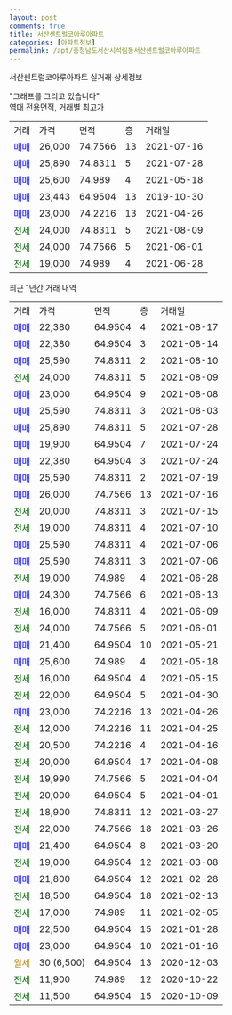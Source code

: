 ```yaml
---
layout: post
comments: true
title: 서산센트럴코아루아파트
categories: [아파트정보]
permalink: /apt/충청남도서산시석림동서산센트럴코아루아파트
---
```


서산센트럴코아루아파트 실거래 상세정보

<script type="text/javascript">
  google.charts.load('current', {'packages':['line', 'corechart']});
  google.charts.setOnLoadCallback(drawChart);

  function drawChart() {
    var data = new google.visualization.DataTable();
    data.addColumn('date', '거래일');
    data.addColumn('number', "매매");
    data.addColumn('number', "전세");
    data.addColumn('number', "전매");

    data.addRows([[new Date(Date.parse("2021-08-17")), 22380, null, null], [new Date(Date.parse("2021-08-14")), 22380, null, null], [new Date(Date.parse("2021-08-10")), 25590, null, null], [new Date(Date.parse("2021-08-09")), null, 24000, null], [new Date(Date.parse("2021-08-08")), 23000, null, null], [new Date(Date.parse("2021-08-03")), 25590, null, null], [new Date(Date.parse("2021-07-28")), 25890, null, null], [new Date(Date.parse("2021-07-24")), 19900, null, null], [new Date(Date.parse("2021-07-24")), 22380, null, null], [new Date(Date.parse("2021-07-19")), 25590, null, null], [new Date(Date.parse("2021-07-16")), 26000, null, null], [new Date(Date.parse("2021-07-15")), null, 20000, null], [new Date(Date.parse("2021-07-10")), null, 19000, null], [new Date(Date.parse("2021-07-06")), 25590, null, null], [new Date(Date.parse("2021-07-06")), 25590, null, null], [new Date(Date.parse("2021-06-28")), null, 19000, null], [new Date(Date.parse("2021-06-13")), 24300, null, null], [new Date(Date.parse("2021-06-09")), null, 16000, null], [new Date(Date.parse("2021-06-01")), null, 24000, null], [new Date(Date.parse("2021-05-21")), 21400, null, null], [new Date(Date.parse("2021-05-18")), 25600, null, null], [new Date(Date.parse("2021-05-15")), null, 16000, null], [new Date(Date.parse("2021-04-30")), null, 22000, null], [new Date(Date.parse("2021-04-26")), 23000, null, null], [new Date(Date.parse("2021-04-25")), null, 12000, null], [new Date(Date.parse("2021-04-16")), null, 20500, null], [new Date(Date.parse("2021-04-08")), null, 20000, null], [new Date(Date.parse("2021-04-04")), null, 19990, null], [new Date(Date.parse("2021-04-01")), null, 20000, null], [new Date(Date.parse("2021-03-27")), null, 18900, null], [new Date(Date.parse("2021-03-26")), null, 22000, null], [new Date(Date.parse("2021-03-20")), 21400, null, null], [new Date(Date.parse("2021-03-08")), null, 19000, null], [new Date(Date.parse("2021-02-28")), 21800, null, null], [new Date(Date.parse("2021-02-13")), null, 18500, null], [new Date(Date.parse("2021-02-05")), null, 17000, null], [new Date(Date.parse("2021-01-28")), 22500, null, null], [new Date(Date.parse("2021-01-16")), 23000, null, null], [new Date(Date.parse("2020-12-03")), null, null, null], [new Date(Date.parse("2020-10-22")), null, 11900, null], [new Date(Date.parse("2020-10-09")), null, 11500, null]]);

    var options = {
      hAxis: {
        format: 'yyyy/MM/dd'
      },    
      lineWidth: 0,
      pointsVisible: true,    
      title: '최근 1년간 유형별 실거래가 분포',
      legend: { position: 'bottom' }
    };

    var formatter = new google.visualization.NumberFormat({pattern:'###,###'} );
    formatter.format(data, 1);
    formatter.format(data, 2);
    
    setTimeout(function() {
        var chart = new google.visualization.LineChart(document.getElementById('columnchart_material'));
        chart.draw(data, (options));
        document.getElementById('loading').style.display = 'none';
    }, 1000);
  }
</script>


<div id="loading" style="z-index:20; display: block; margin-left: 0px">"그래프를 그리고 있습니다"</div>
<div id="columnchart_material" style="width: 95%; margin-left: 0px; display: block"></div>
<!-- contents start -->
역대 전용면적, 거래별 최고가
<table class="sortable">
    <tr>
      <td>거래</td>
      <td>가격</td>
      <td>면적</td>
      <td>층</td>
      <td>거래일</td>
    </tr>
        <tr>
          <td><a style="color: blue">매매</a></td>
          <td>26,000</td>
          <td>74.7566</td>
          <td>13</td>
          <td>2021-07-16</td>
        </tr>            <tr>
          <td><a style="color: blue">매매</a></td>
          <td>25,890</td>
          <td>74.8311</td>
          <td>5</td>
          <td>2021-07-28</td>
        </tr>            <tr>
          <td><a style="color: blue">매매</a></td>
          <td>25,600</td>
          <td>74.989</td>
          <td>4</td>
          <td>2021-05-18</td>
        </tr>            <tr>
          <td><a style="color: blue">매매</a></td>
          <td>23,443</td>
          <td>64.9504</td>
          <td>13</td>
          <td>2019-10-30</td>
        </tr>            <tr>
          <td><a style="color: blue">매매</a></td>
          <td>23,000</td>
          <td>74.2216</td>
          <td>13</td>
          <td>2021-04-26</td>
        </tr>        
        <tr>
              <td><a style="color: darkgreen">전세</a></td>
              <td>24,000</td>
              <td>74.8311</td>
              <td>5</td>
              <td>2021-08-09</td>
            </tr>            <tr>
              <td><a style="color: darkgreen">전세</a></td>
              <td>24,000</td>
              <td>74.7566</td>
              <td>5</td>
              <td>2021-06-01</td>
            </tr>            <tr>
              <td><a style="color: darkgreen">전세</a></td>
              <td>19,000</td>
              <td>74.989</td>
              <td>4</td>
              <td>2021-06-28</td>
            </tr>        
    
</table>

최근 1년간 거래 내역

<table class="sortable">
    <tr>
      <td>거래</td>
      <td>가격</td>
      <td>면적</td>
      <td>층</td>
      <td>거래일</td>
    </tr>
    <tr>
      <td><a style="color: blue">매매</a></td>
      <td>22,380</td>
      <td>64.9504</td>
      <td>4</td>
      <td>2021-08-17</td>
    </tr>          <tr>
      <td><a style="color: blue">매매</a></td>
      <td>22,380</td>
      <td>64.9504</td>
      <td>3</td>
      <td>2021-08-14</td>
    </tr>          <tr>
      <td><a style="color: blue">매매</a></td>
      <td>25,590</td>
      <td>74.8311</td>
      <td>2</td>
      <td>2021-08-10</td>
    </tr>          <tr>
      <td><a style="color: darkgreen">전세</a></td>
      <td>24,000</td>
      <td>74.8311</td>
      <td>5</td>
      <td>2021-08-09</td>
    </tr>          <tr>
      <td><a style="color: blue">매매</a></td>
      <td>23,000</td>
      <td>64.9504</td>
      <td>9</td>
      <td>2021-08-08</td>
    </tr>          <tr>
      <td><a style="color: blue">매매</a></td>
      <td>25,590</td>
      <td>74.8311</td>
      <td>3</td>
      <td>2021-08-03</td>
    </tr>          <tr>
      <td><a style="color: blue">매매</a></td>
      <td>25,890</td>
      <td>74.8311</td>
      <td>5</td>
      <td>2021-07-28</td>
    </tr>          <tr>
      <td><a style="color: blue">매매</a></td>
      <td>19,900</td>
      <td>64.9504</td>
      <td>7</td>
      <td>2021-07-24</td>
    </tr>          <tr>
      <td><a style="color: blue">매매</a></td>
      <td>22,380</td>
      <td>64.9504</td>
      <td>3</td>
      <td>2021-07-24</td>
    </tr>          <tr>
      <td><a style="color: blue">매매</a></td>
      <td>25,590</td>
      <td>74.8311</td>
      <td>2</td>
      <td>2021-07-19</td>
    </tr>          <tr>
      <td><a style="color: blue">매매</a></td>
      <td>26,000</td>
      <td>74.7566</td>
      <td>13</td>
      <td>2021-07-16</td>
    </tr>          <tr>
      <td><a style="color: darkgreen">전세</a></td>
      <td>20,000</td>
      <td>74.8311</td>
      <td>3</td>
      <td>2021-07-15</td>
    </tr>          <tr>
      <td><a style="color: darkgreen">전세</a></td>
      <td>19,000</td>
      <td>74.8311</td>
      <td>4</td>
      <td>2021-07-10</td>
    </tr>          <tr>
      <td><a style="color: blue">매매</a></td>
      <td>25,590</td>
      <td>74.8311</td>
      <td>4</td>
      <td>2021-07-06</td>
    </tr>          <tr>
      <td><a style="color: blue">매매</a></td>
      <td>25,590</td>
      <td>74.8311</td>
      <td>3</td>
      <td>2021-07-06</td>
    </tr>          <tr>
      <td><a style="color: darkgreen">전세</a></td>
      <td>19,000</td>
      <td>74.989</td>
      <td>4</td>
      <td>2021-06-28</td>
    </tr>          <tr>
      <td><a style="color: blue">매매</a></td>
      <td>24,300</td>
      <td>74.7566</td>
      <td>6</td>
      <td>2021-06-13</td>
    </tr>          <tr>
      <td><a style="color: darkgreen">전세</a></td>
      <td>16,000</td>
      <td>74.8311</td>
      <td>4</td>
      <td>2021-06-09</td>
    </tr>          <tr>
      <td><a style="color: darkgreen">전세</a></td>
      <td>24,000</td>
      <td>74.7566</td>
      <td>5</td>
      <td>2021-06-01</td>
    </tr>          <tr>
      <td><a style="color: blue">매매</a></td>
      <td>21,400</td>
      <td>64.9504</td>
      <td>10</td>
      <td>2021-05-21</td>
    </tr>          <tr>
      <td><a style="color: blue">매매</a></td>
      <td>25,600</td>
      <td>74.989</td>
      <td>4</td>
      <td>2021-05-18</td>
    </tr>          <tr>
      <td><a style="color: darkgreen">전세</a></td>
      <td>16,000</td>
      <td>64.9504</td>
      <td>4</td>
      <td>2021-05-15</td>
    </tr>          <tr>
      <td><a style="color: darkgreen">전세</a></td>
      <td>22,000</td>
      <td>64.9504</td>
      <td>5</td>
      <td>2021-04-30</td>
    </tr>          <tr>
      <td><a style="color: blue">매매</a></td>
      <td>23,000</td>
      <td>74.2216</td>
      <td>13</td>
      <td>2021-04-26</td>
    </tr>          <tr>
      <td><a style="color: darkgreen">전세</a></td>
      <td>12,000</td>
      <td>74.2216</td>
      <td>11</td>
      <td>2021-04-25</td>
    </tr>          <tr>
      <td><a style="color: darkgreen">전세</a></td>
      <td>20,500</td>
      <td>74.2216</td>
      <td>4</td>
      <td>2021-04-16</td>
    </tr>          <tr>
      <td><a style="color: darkgreen">전세</a></td>
      <td>20,000</td>
      <td>64.9504</td>
      <td>17</td>
      <td>2021-04-08</td>
    </tr>          <tr>
      <td><a style="color: darkgreen">전세</a></td>
      <td>19,990</td>
      <td>74.7566</td>
      <td>5</td>
      <td>2021-04-04</td>
    </tr>          <tr>
      <td><a style="color: darkgreen">전세</a></td>
      <td>20,000</td>
      <td>64.9504</td>
      <td>5</td>
      <td>2021-04-01</td>
    </tr>          <tr>
      <td><a style="color: darkgreen">전세</a></td>
      <td>18,900</td>
      <td>74.8311</td>
      <td>12</td>
      <td>2021-03-27</td>
    </tr>          <tr>
      <td><a style="color: darkgreen">전세</a></td>
      <td>22,000</td>
      <td>74.7566</td>
      <td>18</td>
      <td>2021-03-26</td>
    </tr>          <tr>
      <td><a style="color: blue">매매</a></td>
      <td>21,400</td>
      <td>64.9504</td>
      <td>8</td>
      <td>2021-03-20</td>
    </tr>          <tr>
      <td><a style="color: darkgreen">전세</a></td>
      <td>19,000</td>
      <td>64.9504</td>
      <td>12</td>
      <td>2021-03-08</td>
    </tr>          <tr>
      <td><a style="color: blue">매매</a></td>
      <td>21,800</td>
      <td>64.9504</td>
      <td>12</td>
      <td>2021-02-28</td>
    </tr>          <tr>
      <td><a style="color: darkgreen">전세</a></td>
      <td>18,500</td>
      <td>64.9504</td>
      <td>18</td>
      <td>2021-02-13</td>
    </tr>          <tr>
      <td><a style="color: darkgreen">전세</a></td>
      <td>17,000</td>
      <td>74.989</td>
      <td>11</td>
      <td>2021-02-05</td>
    </tr>          <tr>
      <td><a style="color: blue">매매</a></td>
      <td>22,500</td>
      <td>64.9504</td>
      <td>15</td>
      <td>2021-01-28</td>
    </tr>          <tr>
      <td><a style="color: blue">매매</a></td>
      <td>23,000</td>
      <td>64.9504</td>
      <td>10</td>
      <td>2021-01-16</td>
    </tr>          <tr>
      <td><a style="color: darkgoldenrod">월세</a></td>
      <td>30 (6,500)</td>
      <td>64.9504</td>
      <td>13</td>
      <td>2020-12-03</td>
    </tr>          <tr>
      <td><a style="color: darkgreen">전세</a></td>
      <td>11,900</td>
      <td>74.989</td>
      <td>12</td>
      <td>2020-10-22</td>
    </tr>          <tr>
      <td><a style="color: darkgreen">전세</a></td>
      <td>11,500</td>
      <td>64.9504</td>
      <td>15</td>
      <td>2020-10-09</td>
    </tr>      </table>
<!-- contents end -->    

